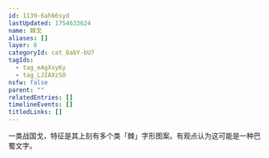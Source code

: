 ```yaml
---
id: 1139-6ah66syd
lastUpdated: 1754633624
name: 棘戈
aliases: []
layer: 6
categoryId: cat_8abY-bU7
tagIds:
  - tag_eAgXxyKy
  - tag_LJIAXzSO
nsfw: false
parent: ""
relatedEntries: []
timelineEvents: []
titledLinks: []
---
```


一类战国戈，特征是其上刻有多个类「棘」字形图案。有观点认为这可能是一种巴蜀文字。